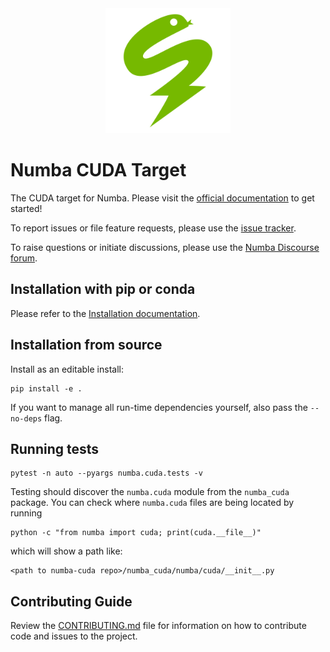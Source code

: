 <div align="center"><img src="https://raw.githubusercontent.com/NVIDIA/numba-cuda/main/docs/source/_static/numba-green-icon-rgb.svg" width="200"/></div>

# Numba CUDA Target

The CUDA target for Numba. Please visit the [official
documentation](https://nvidia.github.io/numba-cuda) to get started!


To report issues or file feature requests, please use the [issue
tracker](https://github.com/NVIDIA/numba-cuda/issues).

To raise questions or initiate discussions, please use the [Numba Discourse
forum](https://numba.discourse.group).

## Installation with pip or conda

Please refer to the [Installation documentation](https://nvidia.github.io/numba-cuda/user/installation.html#installation-with-a-python-package-manager).


## Installation from source

Install as an editable install:

```
pip install -e .
```

If you want to manage all run-time dependencies yourself, also pass the `--no-deps` flag.

## Running tests

```
pytest -n auto --pyargs numba.cuda.tests -v
```


Testing should discover the `numba.cuda` module from the `numba_cuda` package. You
can check where `numba.cuda` files are being located by running

```
python -c "from numba import cuda; print(cuda.__file__)"
```

which will show a path like:

```
<path to numba-cuda repo>/numba_cuda/numba/cuda/__init__.py
```

## Contributing Guide

Review the
[CONTRIBUTING.md](https://github.com/NVIDIA/numba-cuda/blob/main/CONTRIBUTING.md)
file for information on how to contribute code and issues to the project.
